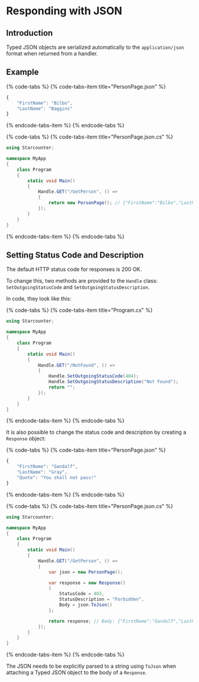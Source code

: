 # Responding with JSON

## Introduction

Typed JSON objects are serialized automatically to the `application/json` format when returned from a handler.

## Example

{% code-tabs %}
{% code-tabs-item title="PersonPage.json" %}
```javascript
{
    "FirstName": "Bilbo",
    "LastName": "Baggins"
}
```
{% endcode-tabs-item %}
{% endcode-tabs %}

{% code-tabs %}
{% code-tabs-item title="PersonPage.json.cs" %}
```csharp
using Starcounter;

namespace MyApp
{
    class Program
    {
        static void Main()
        {
            Handle.GET("/GetPerson", () =>
            {
                return new PersonPage(); // {"FirstName":"Bilbo","LastName":"Baggins"}
            });
        }
    }
}
```
{% endcode-tabs-item %}
{% endcode-tabs %}

## Setting Status Code and Description

The default HTTP status code for responses is 200 OK.

To change this, two methods are provided to the `Handle` class: `SetOutgoingStatusCode` and `SetOutgoingStatusDescription`.

In code, they look like this:

{% code-tabs %}
{% code-tabs-item title="Program.cs" %}
```csharp
using Starcounter;

namespace MyApp
{
    class Program
    {
        static void Main()
        {
            Handle.GET("/NotFound", () => 
            {
                Handle.SetOutgoingStatusCode(404);
                Handle.SetOutgoingStatusDescription("Not Found");
                return "";
            });
        }
    }
}
```
{% endcode-tabs-item %}
{% endcode-tabs %}

It is also possible to change the status code and description by creating a `Response` object:

{% code-tabs %}
{% code-tabs-item title="PersonPage.json" %}
```javascript
{
    "FirstName": "Gandalf",
    "LastName": "Gray",
    "Quote": "You shall not pass!" 
}
```
{% endcode-tabs-item %}
{% endcode-tabs %}

{% code-tabs %}
{% code-tabs-item title="PersonPage.json.cs" %}
```csharp
using Starcounter;

namespace MyApp
{
    class Program
    {
        static void Main()
        {
            Handle.GET("/GetPerson", () =>
            {
                var json = new PersonPage();

                var response = new Response()
                {
                    StatusCode = 403,
                    StatusDescription = "Forbidden",
                    Body = json.ToJson()
                };

                return response; // Body: {"FirstName":"Gandalf","LastName":"Gray","Quote":"You shall not pass!"}
            });
        }
    }
}
```
{% endcode-tabs-item %}
{% endcode-tabs %}

The JSON needs to be explicitly parsed to a string using `ToJson` when attaching a Typed JSON object to the body of a `Response`.

